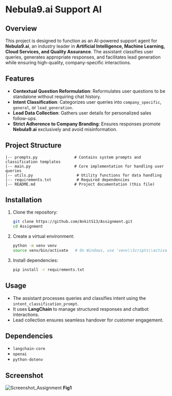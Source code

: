 # Nebula9.ai Support AI

## Overview
This project is designed to function as an AI-powered support agent for **Nebula9.ai**, an industry leader in **Artificial Intelligence, Machine Learning, Cloud Services, and Quality Assurance**. The assistant classifies user queries, generates appropriate responses, and facilitates lead generation while ensuring high-quality, company-specific interactions.

## Features
- **Contextual Question Reformulation**: Reformulates user questions to be standalone without requiring chat history.
- **Intent Classification**: Categorizes user queries into `company_specific`, `general`, or `lead_generation`.
- **Lead Data Collection**: Gathers user details for personalized sales follow-ups.
- **Strict Adherence to Company Branding**: Ensures responses promote **Nebula9.ai** exclusively and avoid misinformation.

## Project Structure
```
|-- prompts.py                # Contains system prompts and classification templates
|-- main.py                   # Core implementation for handling user queries
|-- utils.py                   # Utility functions for data handling
|-- requirements.txt           # Required dependencies
|-- README.md                 # Project documentation (this file)
```

## Installation
1. Clone the repository:
   ```bash
   git clone https://github.com/AnkitS13/Assignment.git
   cd Assignment
   ```
2. Create a virtual environment:
   ```bash
   python -m venv venv
   source venv/bin/activate   # On Windows, use 'venv\\Scripts\\activate'
   ```
3. Install dependencies:
   ```bash
   pip install -r requirements.txt
   ```

## Usage
- The assistant processes queries and classifies intent using the `intent_classification_prompt`.
- It uses **LangChain** to manage structured responses and chatbot interactions.
- Lead collection ensures seamless handover for customer engagement.

## Dependencies
- `langchain-core`
- `openai`
- `python-dotenv`


## Screenshot
![Screenshot_Assignment](https://github.com/user-attachments/assets/436b943e-e4bd-40c7-8d87-4cf60e376ff2)
**Fig1**

